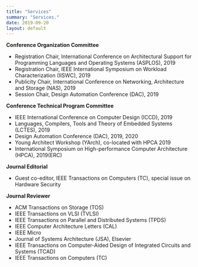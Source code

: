 ```yaml
---
title: "Services"
summary: "Services."
date: 2019-09-20
layout: default
---
```



**Conference Organization Committee**

* Registration Chair, International Conference on Architectural Support for Programming Languages and Operating Systems (ASPLOS), 2019
* Registration Chair, IEEE International Symposium on Workload Characterization (IISWC), 2019
* Publicity Chair, International Conference on Networking, Architecture and Storage (NAS), 2019
* Session Chair, Design Automation Conference (DAC), 2019

**Conference Technical Program Committee**

* IEEE International Conference on Computer Design (ICCD), 2019
* Languages, Compilers, Tools and Theory of Embedded Systems (LCTES), 2019
* Design Automation Conference (DAC), 2019, 2020
* Young Architect Workshop (YArch), co-located with HPCA 2019
* International Symposium on High-performance Computer Architecture (HPCA), 2019(ERC) 

**Journal Editorial**

* Guest co-editor, IEEE Transactions on Computers (TC), special issue on Hardware Security

**Journal Reviewer**

* ACM Transactions on Storage (TOS)
* IEEE Transactions on VLSI (TVLSI)
* IEEE Transactions on Parallel and Distributed Systems (TPDS)
* IEEE Computer Architecture Letters (CAL)
* IEEE Micro
* Journal of Systems Architecture (JSA), Elsevier
* IEEE Transactions on Computer-Aided Design of Integrated Circuits and Systems (TCAD)
* IEEE Transactions on Computers (TC)

